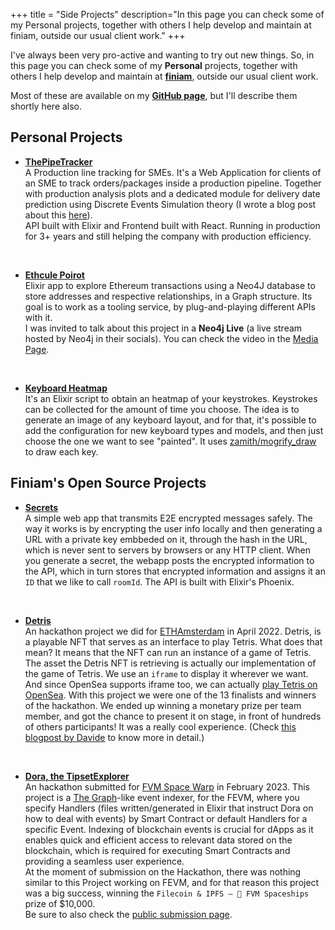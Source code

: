 +++
title = "Side Projects"
description="In this page you can check some of my Personal projects, together with others I help develop and maintain at finiam, outside our usual client work."
+++

I've always been very pro-active and wanting to try out new things. So, in this page you can check some of my **Personal** projects, together with others I help develop and maintain at **[finiam](https://finiam.com)**, outside our usual client work.

Most of these are available on my **[GitHub page](https://github.com/zediogoviana)**, but I'll describe them shortly here also.

## Personal Projects

- **[ThePipeTracker](https://www.tipoprado.thepipetracker.com)** \
A Production line tracking for SMEs. It's a Web Application for clients of an SME to track orders/packages inside a production pipeline. Together with production analysis plots and a dedicated module for delivery date prediction using Discrete Events Simulation theory (I wrote a blog post about this [here](https://zediogoviana.github.io/posts/simulations-with-elixir-and-the-actor-model/)). \
API built with Elixir and Frontend built with React. Running in production for 3+ years and still helping the company with production efficiency.

&nbsp;
- **[Ethcule Poirot](https://github.com/zediogoviana/ethcule-poirot)** \
Elixir app to explore Ethereum transactions using a Neo4J database to store addresses and respective relationships, in a Graph structure. Its goal is to work as a tooling service, by plug-and-playing different APIs with it. \
I was invited to talk about this project in a **Neo4j Live** (a live stream hosted by Neo4j in their socials). You can check the video in the [Media Page](/media).

&nbsp;
- **[Keyboard Heatmap](https://github.com/zediogoviana/keyboard-heatmap)**\
It's an Elixir script to obtain an heatmap of your keystrokes. Keystrokes can be collected for the amount of time you choose. The idea is to generate an image of any keyboard layout, and for that, it's possible to add the configuration for new keyboard types and models, and then just choose the one we want to see "painted". It uses [zamith/mogrify_draw](https://github.com/zamith/mogrify_draw) to draw each key.


## Finiam's Open Source Projects

- **[Secrets](https://github.com/finiam/secrets.finiam.com)**\
A simple web app that transmits E2E encrypted messages safely. The way it works is by encrypting the user info locally and then generating a URL with a private key embbeded on it, through the hash in the URL, which is never sent to servers by browsers or any HTTP client. When you generate a secret, the webapp posts the encrypted information to the API, which in turn stores that encrypted information and assigns it an `ID` that we like to call `roomId`. The API is built with Elixir's Phoenix. 

&nbsp;
- **[Detris](https://github.com/finiam/ethamsterdam-detris)**\
An hackathon project we did for [ETHAmsterdam](https://amsterdam.ethglobal.com/) in April 2022. Detris, is a playable NFT that serves as an interface to play Tetris. What does that mean? It means that the NFT can run an instance of a game of Tetris. The asset the Detris NFT is retrieving is actually our implementation of the game of Tetris. We use an `iframe` to display it wherever we want. And since OpenSea supports iframe too, we can actually [play Tetris on OpenSea](https://opensea.io/assets/ethereum/0xbdc105c068715d57860702da9fa0c5ead11fba51/2). With this project we were one of the 13 finalists and winners of the hackathon. We ended up winning a monetary prize per team member, and got the chance to present it on stage, in front of hundreds of others participants! It was a really cool experience. (Check [this blogpost by Davide](https://blog.finiam.com/blog/finiam-goes-to-amsterdam) to know more in detail.)

&nbsp;
- **[Dora, the TipsetExplorer](https://github.com/finiam/dora-the-tipset-explorer)**\
An hackathon submitted for [FVM Space Warp](https://ethglobal.com/events/spacewarp) in February 2023. This project is a [The Graph](https://thegraph.com/en/)-like event indexer, for the FEVM, where you specify Handlers (files written/generated in Elixir that instruct Dora on how to deal with events) by Smart Contract or default Handlers for a specific Event. Indexing of blockchain events is crucial for dApps as it enables quick and efficient access to relevant data stored on the blockchain, which is required for executing Smart Contracts and providing a seamless user experience.\
At the moment of submission on the Hackathon, there was nothing similar to this Project working on FEVM, and for that reason this project was a big success, winning the `Filecoin & IPFS — 🥇 FVM Spaceships` prize of $10,000.\
Be sure to also check the [public submission page](https://ethglobal.com/showcase/dora-the-tipsetexplorer-uwg3o).
